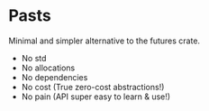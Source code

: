 # Pasts
Minimal and simpler alternative to the futures crate.

- No std
- No allocations
- No dependencies
- No cost (True zero-cost abstractions!)
- No pain (API super easy to learn & use!)
